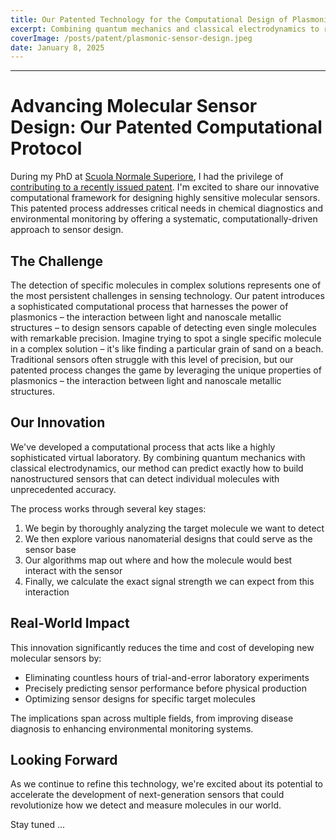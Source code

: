 ```yaml
---
title: Our Patented Technology for the Computational Design of Plasmonic Nano-Sensors
excerpt: Combining quantum mechanics and classical electrodynamics to revolutionize the design of ultra-sensitive molecular sensors.
coverImage: /posts/patent/plasmonic-sensor-design.jpeg
date: January 8, 2025
---
```

---

# Advancing Molecular Sensor Design: Our Patented Computational Protocol
During my PhD at [Scuola Normale Superiore](https://www.sns.it/en), I had the privilege of [contributing to a recently issued patent](https://patentscope.wipo.int/search/en/detail.jsf?docId=WO2024033744). I'm excited to share our innovative computational framework for designing highly sensitive molecular sensors. This patented process addresses critical needs in chemical diagnostics and environmental monitoring by offering a systematic, computationally-driven approach to sensor design.

## The Challenge
The detection of specific molecules in complex solutions represents one of the most persistent challenges in sensing technology. Our patent introduces a sophisticated computational process that harnesses the power of plasmonics – the interaction between light and nanoscale metallic structures – to design sensors capable of detecting even single molecules with remarkable precision.
Imagine trying to spot a single specific molecule in a complex solution – it's like finding a particular grain of sand on a beach. Traditional sensors often struggle with this level of precision, but our patented process changes the game by leveraging the unique properties of plasmonics – the interaction between light and nanoscale metallic structures.

## Our Innovation

We've developed a computational process that acts like a highly sophisticated virtual laboratory. By combining quantum mechanics with classical electrodynamics, our method can predict exactly how to build nanostructured sensors that can detect individual molecules with unprecedented accuracy.

The process works through several key stages:
1. We begin by thoroughly analyzing the target molecule we want to detect
2. We then explore various nanomaterial designs that could serve as the sensor base
3. Our algorithms map out where and how the molecule would best interact with the sensor
4. Finally, we calculate the exact signal strength we can expect from this interaction

## Real-World Impact

This innovation significantly reduces the time and cost of developing new molecular sensors by:
- Eliminating countless hours of trial-and-error laboratory experiments
- Precisely predicting sensor performance before physical production
- Optimizing sensor designs for specific target molecules

The implications span across multiple fields, from improving disease diagnosis to enhancing environmental monitoring systems.

## Looking Forward

As we continue to refine this technology, we're excited about its potential to accelerate the development of next-generation sensors that could revolutionize how we detect and measure molecules in our world.


Stay tuned ...